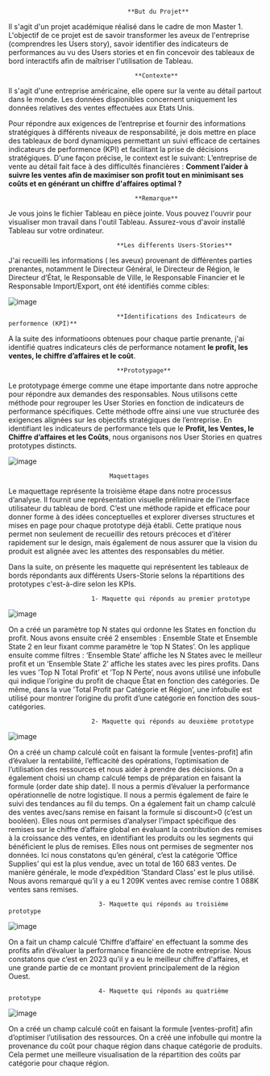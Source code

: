 
                                     **But du Projet**
  
Il s'agit d'un projet académique réalisé dans le cadre de mon Master 1. L'objectif de ce projet est de savoir transformer les aveux de l'entreprise (comprendres les Users story), savoir identifier des indicateurs de performances au vu des Users stories et en fin concevoir des tableaux de bord interactifs afin de maîtriser l'utilisation de Tableau. 


                                       **Contexte**

Il s'agit d'une entreprise américaine, elle opere sur la vente au détail partout dans le monde. Les données disponibles concernent uniquement les données relatives des ventes effectuées aux Etats Unis. 

Pour répondre aux exigences de l’entreprise et fournir des informations stratégiques à différents niveaux de responsabilité, je dois mettre en place des tableaux de bord dynamiques permettant un suivi efficace de certaines indicateurs de performence (KPI) et facilitant la prise de décisions stratégiques. 
D'une façon précise, le context est le suivant:
    L’entreprise de vente au détail fait face à des difficultés financières : 
                    **Comment l’aider à suivre les ventes afin de maximiser son profit tout en minimisant ses coûts et en générant un chiffre d'affaires optimal ?**

                                       **Remarque**
Je vous joins le fichier Tableau en pièce jointe. Vous pouvez l'ouvrir pour visualiser mon travail dans l'outil Tableau. Assurez-vous d'avoir installé Tableau sur votre ordinateur.

                                  **Les differents Users-Stories**

J'ai recueilli les informations ( les aveux) provenant de différentes parties prenantes, notamment le Directeur Général, le Directeur de Région, le Directeur d’État, le Responsable de Ville, le Responsable Financier et le Responsable Import/Export, ont été identifiés comme cibles:

![image](https://github.com/Hadad-Ahmed-Ali/Business-Intelligence/assets/128106188/eb8f7cf0-f5d2-41c3-bd45-cb118eb6a142)


                                  **Identifications des Indicateurs de performence (KPI)**

A la suite des informatioons obtenues pour chaque partie prenante, j'ai identifié quatres indicateurs clés de performance notament **le profit, les ventes, le chiffre d’affaires et le coût**.

                                  **Prototypage**

Le prototypage émerge comme une étape importante dans notre approche pour répondre aux demandes des responsables. Nous utilisons cette méthode pour regrouper les User Stories en fonction de indicateurs de performance spécifiques. Cette méthode offre ainsi une vue structurée des exigences alignées sur les objectifs stratégiques de l’entreprise.
En identifiant les indicateurs de performance tels que le **Profit, les Ventes, le Chiffre d’affaires et les Coûts**, nous organisons nos User Stories en quatres prototypes distincts.

![image](https://github.com/Hadad-Ahmed-Ali/Business-Intelligence/assets/128106188/123ec3c3-b9a3-4a4e-a529-0e8cf23002b7)


                                Maquettages
                                
Le maquettage représente la troisième étape dans notre processus d’analyse. Il fournit une représentation visuelle préliminaire de l’interface utilisateur du tableau de bord. C’est une méthode rapide
et efficace pour donner forme à des idées conceptuelles et explorer diverses structures et mises en page
pour chaque prototype déjà établi. Cette pratique nous permet non seulement de recueillir des retours
précoces et d’itérer rapidement sur le design, mais également de nous assurer que la vision du produit
est alignée avec les attentes des responsables du métier.

Dans la suite, on présente les maquette qui représentent les tableaux de bords répondants aux différents Users-Storie selons la répartitions des prototypes 
c'est-à-dire selon les KPIs.


                           1- Maquette qui réponds au premier prototype
![image](https://github.com/Hadad-Ahmed-Ali/Business-Intelligence/assets/128106188/826ebe8e-b57f-47ed-b3de-4192672ff3ba)

On a créé un paramètre top N states qui ordonne les States en fonction du profit.
Nous avons ensuite créé 2 ensembles : Ensemble State et Ensemble State 2 en leur fixant comme
paramètre le ’top N States’.
On les applique ensuite comme filtres : ‘Ensemble State’ affiche les N States avec le meilleur profit et
un ‘Ensemble State 2’ affiche les states avec les pires profits.
Dans les vues ’Top N Total Profit’ et ’Top N Perte’, nous avons utilisé une infobulle qui indique l’origine
du profit de chaque État en fonction des catégories.
De même, dans la vue ’Total Profit par Catégorie et Région’, une infobulle est utilisé pour montrer
l’origine du profit d’une catégorie en fonction des sous-catégories.

                           2- Maquette qui réponds au deuxième prototype
![image](https://github.com/Hadad-Ahmed-Ali/Business-Intelligence/assets/128106188/4173913b-52f4-4bca-a775-44ff90e275c9)

On a créé un champ calculé coût en faisant la formule [ventes-profit] afin d’évaluer la rentabilité,
l’efficacité des opérations, l’optimisation de l’utilisation des ressources et nous aider à prendre des
décisions.
On a également choisi un champ calculé temps de préparation en faisant la formule (order date ship date). Il nous a permis d’évaluer la performance opérationnelle de notre logistique. Il nous a
permis également de faire le suivi des tendances au fil du temps.
On a également fait un champ calculé des ventes avec/sans remise en faisant la formule si discount>0 (c’est un booléen). Elles nous ont permises d’analyser l’impact spécifique des remises sur le
chiffre d’affaire global en évaluant la contribution des remises à la croissance des ventes, en identifiant
les produits ou les segments qui bénéficient le plus de remises. Elles nous ont permises de segmenter
nos données.
Ici nous constatons qu’en général, c’est la catégorie ’Office Supplies’ qui est la plus vendue, avec un
total de 160 683 ventes. De manière générale, le mode d’expédition ’Standard Class’ est le plus utilisé.
Nous avons remarqué qu’il y a eu 1 209K ventes avec remise contre 1 088K ventes sans remises.

                             3- Maquette qui réponds au troisième prototype
![image](https://github.com/Hadad-Ahmed-Ali/Business-Intelligence/assets/128106188/37ac3000-31f9-4bf1-ad27-848fcbc7b99c)
                            
On a fait un champ calculé ’Chiffre d’affaire’ en effectuant la somme des profits afin d’évaluer la
performance financière de notre entreprise.
Nous constatons que c’est en 2023 qu’il y a eu le meilleur chiffre d'affaires, et une grande partie de ce  montant provient principalement de la région Ouest.

                             4- Maquette qui réponds au quatrième prototype
![image](https://github.com/Hadad-Ahmed-Ali/Business-Intelligence/assets/128106188/306b3a3b-1dda-494e-b861-0d861343375b)

On a créé un champ calculé coût en faisant la formule [ventes-profit] afin d’optimiser l’utilisation des ressources.
On a créé une infobulle qui montre la provenance du coût pour chaque région dans chaque catégorie de
produits. Cela permet une meilleure visualisation de la répartition des coûts par catégorie pour chaque
région.


